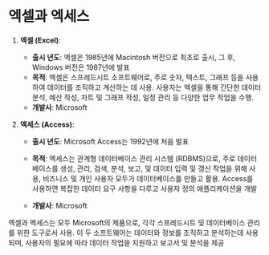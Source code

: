 # 엑셀과 엑세스

1. **엑셀 (Excel)**:
   - **출시 년도**: 엑셀은 1985년에 Macintosh 버전으로 최초로 출시,  그 후, Windows 버전은 1987년에 발표
   - **목적**: 엑셀은 스프레드시트 소프트웨어로, 주로 숫자, 텍스트, 그래프 등을 사용하여 데이터를 조직하고 계산하는 데 사용. 사용자는 엑셀을 통해 간단한 데이터 분석, 예산 작성, 차트 및 그래프 작성, 일정 관리 등 다양한 업무 작업을 수행.
   - **개발사**: Microsoft

2. **엑세스 (Access)**:
   - **출시 년도**: Microsoft Access는 1992년에 처음 발표
   - **목적**: 엑세스는 관계형 데이터베이스 관리 시스템 (RDBMS)으로, 주로 데이터베이스를 생성, 관리, 검색, 분석, 보고, 및 데이터 입력 및 갱신 작업을 위해 사용, 비즈니스 및 개인 사용자 모두가 데이터베이스를 만들고 활용. Access를 사용하면 복잡한 데이터 요구 사항을 다루고 사용자 정의 애플리케이션을 개발
   
   - **개발사**: Microsoft

엑셀과 엑세스는 모두 Microsoft의 제품으로, 각각 스프레드시트 및 데이터베이스 관리를 위한 도구로서 사용. 이 두 소프트웨어는 데이터와 정보를 조직하고 분석하는데 사용되며, 사용자의 필요에 따라 데이터 작업을 지원하고 보고서 및 분석을 제공
